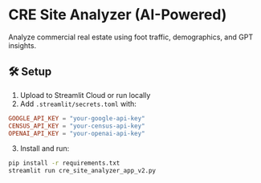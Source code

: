 
# CRE Site Analyzer (AI-Powered)

Analyze commercial real estate using foot traffic, demographics, and GPT insights.

## 🛠 Setup

1. Upload to Streamlit Cloud or run locally
2. Add `.streamlit/secrets.toml` with:

```toml
GOOGLE_API_KEY = "your-google-api-key"
CENSUS_API_KEY = "your-census-api-key"
OPENAI_API_KEY = "your-openai-api-key"
```

3. Install and run:
```bash
pip install -r requirements.txt
streamlit run cre_site_analyzer_app_v2.py
```

